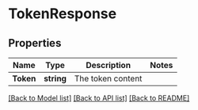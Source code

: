 # TokenResponse

## Properties

Name | Type | Description | Notes
------------ | ------------- | ------------- | -------------
**Token** | **string** | The token content | 

[[Back to Model list]](../README.md#documentation-for-models) [[Back to API list]](../README.md#documentation-for-api-endpoints) [[Back to README]](../README.md)


